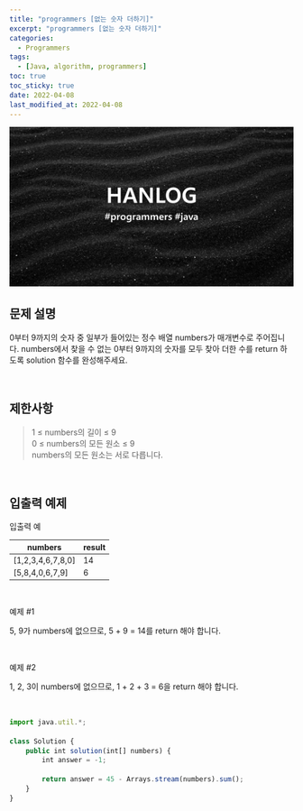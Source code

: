 ```yaml
---
title: "programmers [없는 숫자 더하기]"
excerpt: "programmers [없는 숫자 더하기]"
categories:
  - Programmers
tags:
  - [Java, algorithm, programmers]
toc: true
toc_sticky: true
date: 2022-04-08
last_modified_at: 2022-04-08
---
```


![HAN.jpg](/assets/images/programmers.png)

## 문제 설명

0부터 9까지의 숫자 중 일부가 들어있는 정수 배열 numbers가 매개변수로 주어집니다. numbers에서 찾을 수 없는 0부터 9까지의 숫자를 모두 찾아 더한 수를 return 하도록 solution 함수를 완성해주세요.

<br>

## 제한사항

> 1 ≤ numbers의 길이 ≤ 9<br>
> 0 ≤ numbers의 모든 원소 ≤ 9<br>
> numbers의 모든 원소는 서로 다릅니다.

<br>

## 입출력 예제

입출력 예

|numbers|result|
|------|------|
|[1,2,3,4,6,7,8,0]|14|
|[5,8,4,0,6,7,9]|6|

<br>

예제 #1 <br>

5, 9가 numbers에 없으므로, 5 + 9 = 14를 return 해야 합니다.

<br>

예제 #2 <br>

1, 2, 3이 numbers에 없으므로, 1 + 2 + 3 = 6을 return 해야 합니다.

<br>

```js
import java.util.*;

class Solution {
    public int solution(int[] numbers) {
        int answer = -1;
        
        return answer = 45 - Arrays.stream(numbers).sum();
    }
}
```
